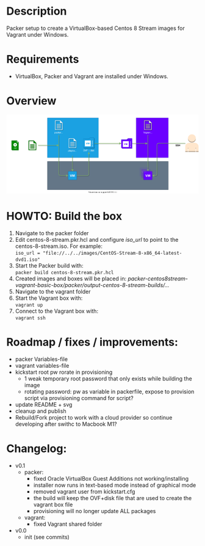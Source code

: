 # Description
Packer setup to create a VirtualBox-based Centos 8 Stream images for Vagrant under Windows.

# Requirements
- VirtualBox, Packer and Vagrant are installed under Windows.

# Overview
![overview_diagram](README.overview_diagram.drawio.svg)


# HOWTO: Build the box

1. Navigate to the packer folder
2. Edit centos-8-stream.pkr.hcl and configure _iso_url_ to point to the centos-8-stream.iso. For example:  
`iso_url = "file://../../images/CentOS-Stream-8-x86_64-latest-dvd1.iso"`
3. Start the Packer build with:  
`packer build centos-8-stream.pkr.hcl`
4. Created images and boxes will be placed in: _packer-centos8stream-vagrant-basic-box/packer/output-centos-8-stream-builds/..._
5. Navigate to the vagrant folder
6. Start the Vagrant box with:  
`vagrant up`
7. Connect to the Vagrant box with:  
`vagrant ssh`

# Roadmap / fixes / improvements:

- packer Variables-file
- vagrant variables-file
- kickstart root pw rorate in provisioning
  - 1 weak temporary root password that only exists while building the image
  - rotating password: pw as variable in packerfile, expose to provision script via provisioning command for script? 
- update README + svg
- cleanup and publish
- Rebuild/Fork project to work with a cloud provider so continue developing after swithc to Macbook M1?

# Changelog:
- v0.1
  - packer:
    - fixed Oracle VirtualBox Guest Additions not working/installing
    - installer now runs in text-based mode instead of graphical mode
    - removed vagrant user from kickstart.cfg
    - the build will keep the OVF+disk file that are used to create the vagrant box file
    - provisioning will no longer update ALL packages
  - vagrant:
    - fixed Vagrant shared folder
- v0.0
  - init (see commits)
